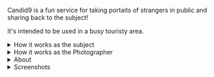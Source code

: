 Candid9 is a fun service for taking portaits of strangers in public and sharing back to the subject!

It's intended to be used in a busy touristy area.

<details>

<summary>How it works as the subject</summary>

1. Photographer approaches and says "Hello! I'm a photographer that takes portaits of strangers. This would make a great photo, can I take this photo and I will share it with you also?"
2. Subject says "Yes!"
3. Photographer takes photos.
4. Photographer hands ticket with QR Code and says "The photos will be uploaded to this QR Code later. You can scan the QR Code now and input your phone number to be notified when I do the upload!"
5. Subject says "Oh great that's cool, thank you!"

</details

--- 

<details>

<summary>How it works as the Photographer</summary>

Here is a sequence of events for how the app works:

1. Photographer creates Candid9 account and creates batch of 25 Photo Sessions.
2. Photographer prints out 25 Candid9 tickets, each has a unqiue QR Code that points to a Photo Session.
3. Photograher hits the street and approaches people saying "Hey you guys look great, can I take your portait and I'll share it with you also?"
4. Photographer takes photos of subjects.
5. Photographer then takes a photo of a ticket before handing to the subject, which matches QR Code (Photo Session) to the subject.
6. Subject can scan QR Code right away and enter phone number to be notified when photos are published.
7. Photographer repeats this until bored/tired/hungry.
8. Photographer later edits and uploads photos to the Photo Sessions, using the QR Codes in the photos to know which photos go where.
9. Photographer prices and publishes each Photo Session
10. Subject is notified when photos are published. Watermarked photos can be viewed, watermark-free available for purchase!


I have already sold 3 photos as a photographer, so it works! Most people's reaction to the ticket is like "oh, of course that's how it works, thank you!" 


</details>


<details>

<summary>About</summary>

I'm Mark Halonen, creator and owner of Candid9. I've been writing software for a decade, and intend to keep Candid9 as a low-cost, simple utility for photographers.

</details

---

<details>


<summary>Screenshots</summary>

![image](https://github.com/user-attachments/assets/455d0b0e-219e-4357-ad28-ba8ea8c21fad)

</details



